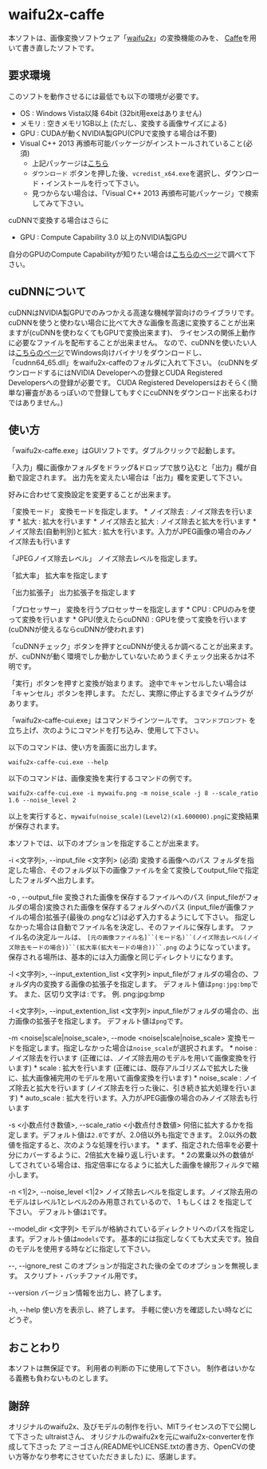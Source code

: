 # waifu2x-caffe

本ソフトは、画像変換ソフトウェア「[waifu2x](https://github.com/nagadomi/waifu2x)」の変換機能のみを、
[Caffe](http://caffe.berkeleyvision.org/)を用いて書き直したソフトです。


 要求環境
----------

このソフトを動作させるには最低でも以下の環境が必要です。

 * OS : Windows Vista以降 64bit (32bit用exeはありません)
 * メモリ : 空きメモリ1GB以上 (ただし、変換する画像サイズによる)
 * GPU : CUDAが動くNVIDIA製GPU(CPUで変換する場合は不要)
 * Visual C++ 2013 再頒布可能パッケージがインストールされていること(必須)
    - 上記パッケージは[こちら](https://www.microsoft.com/ja-jp/download/details.aspx?id=40784)
    - `ダウンロード` ボタンを押した後、`vcredist_x64.exe`を選択し、ダウンロード・インストールを行って下さい。
    - 見つからない場合は、「Visual C++ 2013 再頒布可能パッケージ」で検索してみて下さい。

cuDNNで変換する場合はさらに

 * GPU : Compute Capability 3.0 以上のNVIDIA製GPU

自分のGPUのCompute Capabilityが知りたい場合は[こちらのページ](https://developer.nvidia.com/cuda-gpus)で調べて下さい。


 cuDNNについて
--------

cuDNNはNVIDIA製GPUでのみつかえる高速な機械学習向けのライブラリです。
cuDNNを使うと使わない場合に比べて大きな画像を高速に変換することが出来ますが(cuDNNを使わなくてもGPUで変換出来ます)、
ライセンスの関係上動作に必要なファイルを配布することが出来ません。
なので、cuDNNを使いたい人は[こちらのページ](https://developer.nvidia.com/cuDNN)でWindows向けバイナリをダウンロードし、
「cudnn64_65.dll」をwaifu2x-caffeのフォルダに入れて下さい。
(cuDNNをダウンロードするにはNVIDIA Developerへの登録とCUDA Registered Developersへの登録が必要です。
 CUDA Registered Developersはおそらく(簡単な)審査があるっぽいので登録してもすぐにcuDNNをダウンロード出来るわけではありません。)


 使い方
--------

「waifu2x-caffe.exe」はGUIソフトです。ダブルクリックで起動します。

「入力」欄に画像かフォルダをドラッグ&ドロップで放り込むと「出力」欄が自動で設定されます。
出力先を変えたい場合は「出力」欄を変更して下さい。

好みに合わせて変換設定を変更することが出来ます。

「変換モード」
     変換モードを指定します。
      * ノイズ除去 : ノイズ除去を行います
      * 拡大 : 拡大を行います
      * ノイズ除去と拡大 : ノイズ除去と拡大を行います 
      * ノイズ除去(自動判別)と拡大 : 拡大を行います。入力がJPEG画像の場合のみノイズ除去も行います

「JPEGノイズ除去レベル」
    ノイズ除去レベルを指定します。

「拡大率」
    拡大率を指定します

「出力拡張子」
    出力拡張子を指定します

「プロセッサー」
    変換を行うプロセッサーを指定します
      * CPU : CPUのみを使って変換を行います
      * GPU(使えたらcuDNN) : GPUを使って変換を行います(cuDNNが使えるならcuDNNが使われます)

「cuDNNチェック」ボタンを押すとcuDNNが使えるか調べることが出来ます。
が、cuDNNが動く環境でしか動かしていないためうまくチェック出来るかは不明です。

「実行」ボタンを押すと変換が始まります。
途中でキャンセルしたい場合は「キャンセル」ボタンを押します。
ただし、実際に停止するまでタイムラグがあります。


「waifu2x-caffe-cui.exe」はコマンドラインツールです。
`コマンドプロンプト` を立ち上げ、次のようにコマンドを打ち込み、使用して下さい。


以下のコマンドは、使い方を画面に出力します。
```
waifu2x-caffe-cui.exe --help
```

以下のコマンドは、画像変換を実行するコマンドの例です。
```
waifu2x-caffe-cui.exe -i mywaifu.png -m noise_scale -j 8 --scale_ratio 1.6 --noise_level 2
```
以上を実行すると、`mywaifu(noise_scale)(Level2)(x1.600000).png`に変換結果が保存されます。


本ソフトでは、以下のオプションを指定することが出来ます。

   -i <文字列>,  --input_file <文字列>
     (必須)  変換する画像へのパス
     フォルダを指定した場合、そのフォルダ以下の画像ファイルを全て変換してoutput_fileで指定したフォルダへ出力します。

   -o <string>,  --output_file <string>
     変換された画像を保存するファイルへのパス
     (input_fileがフォルダの場合)変換された画像を保存するフォルダへのパス
     (input_fileが画像ファイルの場合)拡張子(最後の.pngなど)は必ず入力するようにして下さい。
     指定しなかった場合は自動でファイル名を決定し、そのファイルに保存します。
     ファイル名の決定ルールは、
     `[元の画像ファイル名]``(モード名)``(ノイズ除去レベル(ノイズ除去モードの場合))``(拡大率(拡大モードの場合))``.png`
     のようになっています。
     保存される場所は、基本的には入力画像と同じディレクトリになります。


   -l <文字列>,  --input_extention_list <文字列>
     input_fileがフォルダの場合の、フォルダ内の変換する画像の拡張子を指定します。
     デフォルト値は`png:jpg:bmp`です。
     また、区切り文字は`:`です。
     例. png:jpg:bmp

   -l <文字列>,  --input_extention_list <文字列>
     input_fileがフォルダの場合の、出力画像の拡張子を指定します。
     デフォルト値は`png`です。

   -m <noise|scale|noise_scale>,  --mode <noise|scale|noise_scale>
     変換モードを指定します。指定しなかった場合は`noise_scale`が選択されます。
      * noise : ノイズ除去を行います (正確には、ノイズ除去用のモデルを用いて画像変換を行います)
      * scale : 拡大を行います (正確には、既存アルゴリズムで拡大した後に、拡大画像補完用のモデルを用いて画像変換を行います)
      * noise_scale : ノイズ除去と拡大を行います (ノイズ除去を行った後に、引き続き拡大処理を行います)
      * auto_scale : 拡大を行います。入力がJPEG画像の場合のみノイズ除去も行います

   -s <小数点付き数値>, --scale_ratio <小数点付き数値>
     何倍に拡大するかを指定します。デフォルト値は`2.0`ですが、2.0倍以外も指定できます。
     2.0以外の数値を指定すると、次のような処理を行います。
      * まず、指定された倍率を必要十分にカバーするように、2倍拡大を繰り返し行います。
      * 2の累乗以外の数値がしてされている場合は、指定倍率になるように拡大した画像を線形フィルタで縮小します。

   -n <1|2>, --noise_level <1|2>
     ノイズ除去レベルを指定します。ノイズ除去用のモデルはレベル1とレベル2のみ用意されているので、
      1 もしくは 2 を指定して下さい。
     デフォルト値は`1`です。

   --model_dir <文字列>
     モデルが格納されているディレクトリへのパスを指定します。デフォルト値は`models`です。
     基本的には指定しなくても大丈夫です。独自のモデルを使用する時などに指定して下さい。

   --,  --ignore_rest
     このオプションが指定された後の全てのオプションを無視します。
     スクリプト・バッチファイル用です。

   --version
     バージョン情報を出力し、終了します。

   -h,  --help
     使い方を表示し、終了します。
     手軽に使い方を確認したい時などにどうぞ。


 おことわり
------------

本ソフトは無保証です。
利用者の判断の下に使用して下さい。
制作者はいかなる義務も負わないものとします。


 謝辞
------
オリジナルのwaifu2x、及びモデルの制作を行い、MITライセンスの下で公開して下さった ultraistさん、
オリジナルのwaifu2xを元にwaifu2x-converterを作成して下さった アミーゴさん(READMEやLICENSE.txtの書き方、OpenCVの使い方等かなり参考にさせていただきました)
に、感謝します。
